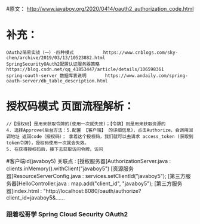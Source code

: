  
#原文： http://www.javaboy.org/2020/0414/oauth2_authorization_code.html
# 补充：
    OAuth2简易实战（一）-四种模式           https://www.cnblogs.com/sky-chen/archive/2019/03/13/10523882.html
    SpringSecurityOAuth2配置认证服务器策略  https://blog.csdn.net/qq_41853447/article/details/106598361
    spring-oauth-server 数据库表说明       https://www.andaily.com/spring-oauth-server/db_table_description.html



# 授权码模式 页面流程解析：
    //【授权码】是用来获取令牌的(使用一次就失效)；【令牌】则是用来获取资源的
    4. 选择Approve(后台方法：5.配置 【客户端】 的详细信息)，点击Authorize，会调用回调地址 返回code（授权码）； 拿着这个授权码，我们就可以去请求 access_token (获取到token令牌)，授权码使用一次就会失效。
    5. 在获得授权码后，接下去获取访问令牌，访问

#客户端id(javaboy5) 关联点 :
    [授权服务器]AuthorizationServer.java :  clients.inMemory().withClient("javaboy5")
    [资源服务器]ResourceServerConfig.java :  services.setClientId("javaboy5");
    [第三方服务器]HelloController.java :  map.add("client_id", "javaboy5");
    [第三方服务器]index.html :            "http://localhost:8080/oauth/authorize?client_id=javaboy5&......
    


### 跟着松哥学 Spring Cloud Security OAuth2
